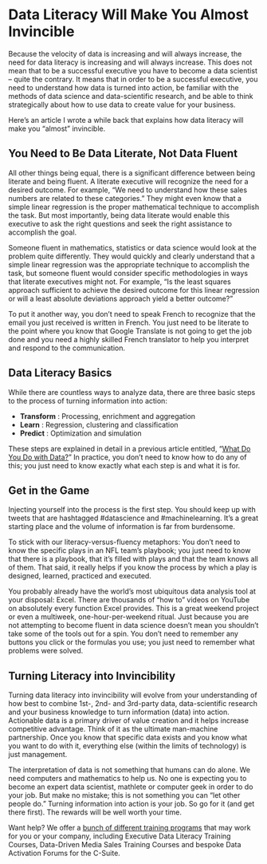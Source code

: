 # Data Literacy Will Make You Almost Invincible

Because the velocity of data is increasing and will always increase, the need for data literacy is increasing and will always increase. This does not mean that to be a successful executive you have to become a data scientist – quite the contrary. It means that in order to be a successful executive, you need to understand how data is turned into action, be familiar with the methods of data science and data-scientific research, and be able to think strategically about how to use data to create value for your business.

Here’s an article I wrote a while back that explains how data literacy will make you “almost” invincible.

## You Need to Be Data Literate, Not Data Fluent

All other things being equal, there is a significant difference between being literate and being fluent. A literate executive will recognize the need for a desired outcome. For example, “We need to understand how these sales numbers are related to these categories.” They might even know that a simple linear regression is the proper mathematical technique to accomplish the task. But most importantly, being data literate would enable this executive to ask the right questions and seek the right assistance to accomplish the goal.

Someone fluent in mathematics, statistics or data science would look at the problem quite differently. They would quickly and clearly understand that a simple linear regression was the appropriate technique to accomplish the task, but someone fluent would consider specific methodologies in ways that literate executives might not. For example, “Is the least squares approach sufficient to achieve the desired outcome for this linear regression or will a least absolute deviations approach yield a better outcome?”

To put it another way, you don’t need to speak French to recognize that the email you just received is written in French. You just need to be literate to the point where you know that Google Translate is not going to get the job done and you need a highly skilled French translator to help you interpret and respond to the communication.

## Data Literacy Basics

While there are countless ways to analyze data, there are three basic steps to the process of turning information into action:

* **Transform**
  : Processing, enrichment and aggregation
* **Learn**
  : Regression, clustering and classification
* **Predict**
  : Optimization and simulation

These steps are explained in detail in a previous article entitled, “[What Do You Do with Data?](http://www.shellypalmer.com/2015/03/what-do-you-do-with-data/)” In practice, you don’t need to know how to do any of this; you just need to know exactly what each step is and what it is for.

## Get in the Game

Injecting yourself into the process is the first step. You should keep up with tweets that are hashtagged \#datascience and \#machinelearning. It’s a great starting place and the volume of information is far from burdensome.

To stick with our literacy-versus-fluency metaphors: You don’t need to know the specific plays in an NFL team’s playbook; you just need to know that there is a playbook, that it’s filled with plays and that the team knows all of them. That said, it really helps if you know the process by which a play is designed, learned, practiced and executed.

You probably already have the world’s most ubiquitous data analysis tool at your disposal: Excel. There are thousands of “how to” videos on YouTube on absolutely every function Excel provides. This is a great weekend project or even a multiweek, one-hour-per-weekend ritual. Just because you are not attempting to become fluent in data science doesn’t mean you shouldn’t take some of the tools out for a spin. You don’t need to remember any buttons you click or the formulas you use; you just need to remember what problems were solved.

## Turning Literacy into Invincibility

Turning data literacy into invincibility will evolve from your understanding of how best to combine 1st-, 2nd- and 3rd-party data, data-scientific research and your business knowledge to turn information \(data\) into action. Actionable data is a primary driver of value creation and it helps increase competitive advantage. Think of it as the ultimate man-machine partnership. Once you know that specific data exists and you know what you want to do with it, everything else \(within the limits of technology\) is just management.

The interpretation of data is not something that humans can do alone. We need computers and mathematics to help us. No one is expecting you to become an expert data scientist, mathlete or computer geek in order to do your job. But make no mistake; this is not something you can “let other people do.” Turning information into action is your job. So go for it \(and get there first\). The rewards will be well worth your time.

Want help? We offer a [bunch of different training programs](https://www.shellypalmer.com/digital-transformation-center-excellence/) that may work for you or your company, including Executive Data Literacy Training Courses, Data-Driven Media Sales Training Courses and bespoke Data Activation Forums for the C-Suite.